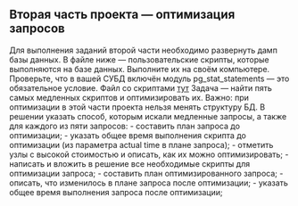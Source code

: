 ## Вторая часть проекта — оптимизация запросов
  Для выполнения заданий второй части необходимо развернуть дамп базы данных.
  В файле ниже — пользовательские скрипты, которые выполняются на базе данных. Выполните их на своём компьютере. Проверьте, что в вашей СУБД включён модуль pg_stat_statements — это обязательное условие.
  Файл со скриптами [тут](https://github.com/SayJustOnlyMe/portfolio/blob/main/SQL/Yandex%20Workshop/SQL%20for%20development/Module%204/user_scripts.sql)
  Задача — найти пять самых медленных скриптов и оптимизировать их. Важно: при оптимизации в этой части проекта нельзя менять структуру БД.
  В решении указать способ, которым искали медленные запросы, а также для каждого из пяти запросов:
    - составить план запроса до оптимизации;
    - указать общее время выполнения скрипта до оптимизации (из параметра actual time в плане запроса);
    - отметить узлы с высокой стоимостью и описать, как их можно оптимизировать;
    - написать и вложить в решение все необходимые скрипты для оптимизации запроса;
    - составить план оптимизированного запроса;
    - описать, что изменилось в плане запроса после оптимизации;
    - указать общее время выполнения запроса после оптимизации;
